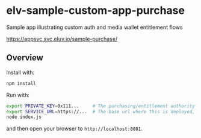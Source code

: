 # elv-sample-custom-app-purchase

Sample app illustrating custom auth and media wallet entitlement flows

https://appsvc.svc.eluv.io/sample-purchase/

## Overview

Install with:

```bash
npm install
```

Run with:

```bash
export PRIVATE_KEY=0x111...     # The purchasing/entitlement authority's key, not a user key
export SERVICE_URL=https://...  # The base url where this is deployed, for use in callbacks
node index.js
```

and then open your browser to `http://localhost:8081`.
